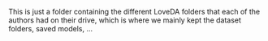 This is just a folder containing the different LoveDA folders that each of the authors had on their drive, which is where we mainly kept the dataset folders, saved models, ...